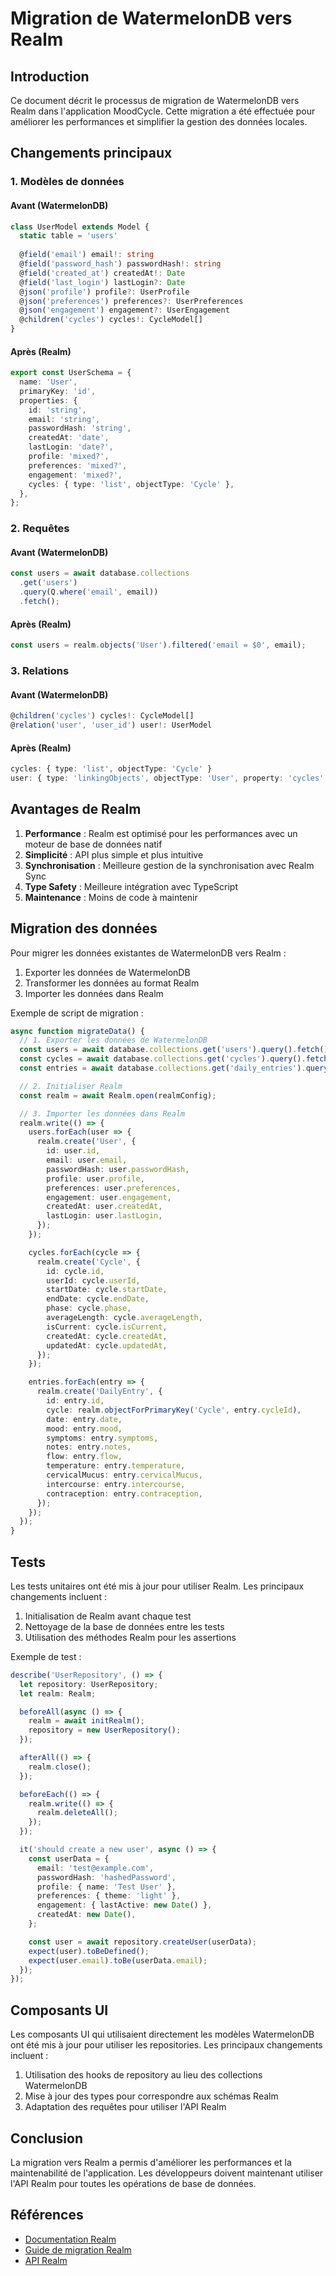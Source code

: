 # Migration de WatermelonDB vers Realm

## Introduction

Ce document décrit le processus de migration de WatermelonDB vers Realm dans l'application MoodCycle. Cette migration a été effectuée pour améliorer les performances et simplifier la gestion des données locales.

## Changements principaux

### 1. Modèles de données

#### Avant (WatermelonDB)
```typescript
class UserModel extends Model {
  static table = 'users'
  
  @field('email') email!: string
  @field('password_hash') passwordHash!: string
  @field('created_at') createdAt!: Date
  @field('last_login') lastLogin?: Date
  @json('profile') profile?: UserProfile
  @json('preferences') preferences?: UserPreferences
  @json('engagement') engagement?: UserEngagement
  @children('cycles') cycles!: CycleModel[]
}
```

#### Après (Realm)
```typescript
export const UserSchema = {
  name: 'User',
  primaryKey: 'id',
  properties: {
    id: 'string',
    email: 'string',
    passwordHash: 'string',
    createdAt: 'date',
    lastLogin: 'date?',
    profile: 'mixed?',
    preferences: 'mixed?',
    engagement: 'mixed?',
    cycles: { type: 'list', objectType: 'Cycle' },
  },
};
```

### 2. Requêtes

#### Avant (WatermelonDB)
```typescript
const users = await database.collections
  .get('users')
  .query(Q.where('email', email))
  .fetch();
```

#### Après (Realm)
```typescript
const users = realm.objects('User').filtered('email = $0', email);
```

### 3. Relations

#### Avant (WatermelonDB)
```typescript
@children('cycles') cycles!: CycleModel[]
@relation('user', 'user_id') user!: UserModel
```

#### Après (Realm)
```typescript
cycles: { type: 'list', objectType: 'Cycle' }
user: { type: 'linkingObjects', objectType: 'User', property: 'cycles' }
```

## Avantages de Realm

1. **Performance** : Realm est optimisé pour les performances avec un moteur de base de données natif
2. **Simplicité** : API plus simple et plus intuitive
3. **Synchronisation** : Meilleure gestion de la synchronisation avec Realm Sync
4. **Type Safety** : Meilleure intégration avec TypeScript
5. **Maintenance** : Moins de code à maintenir

## Migration des données

Pour migrer les données existantes de WatermelonDB vers Realm :

1. Exporter les données de WatermelonDB
2. Transformer les données au format Realm
3. Importer les données dans Realm

Exemple de script de migration :

```typescript
async function migrateData() {
  // 1. Exporter les données de WatermelonDB
  const users = await database.collections.get('users').query().fetch();
  const cycles = await database.collections.get('cycles').query().fetch();
  const entries = await database.collections.get('daily_entries').query().fetch();

  // 2. Initialiser Realm
  const realm = await Realm.open(realmConfig);

  // 3. Importer les données dans Realm
  realm.write(() => {
    users.forEach(user => {
      realm.create('User', {
        id: user.id,
        email: user.email,
        passwordHash: user.passwordHash,
        profile: user.profile,
        preferences: user.preferences,
        engagement: user.engagement,
        createdAt: user.createdAt,
        lastLogin: user.lastLogin,
      });
    });

    cycles.forEach(cycle => {
      realm.create('Cycle', {
        id: cycle.id,
        userId: cycle.userId,
        startDate: cycle.startDate,
        endDate: cycle.endDate,
        phase: cycle.phase,
        averageLength: cycle.averageLength,
        isCurrent: cycle.isCurrent,
        createdAt: cycle.createdAt,
        updatedAt: cycle.updatedAt,
      });
    });

    entries.forEach(entry => {
      realm.create('DailyEntry', {
        id: entry.id,
        cycle: realm.objectForPrimaryKey('Cycle', entry.cycleId),
        date: entry.date,
        mood: entry.mood,
        symptoms: entry.symptoms,
        notes: entry.notes,
        flow: entry.flow,
        temperature: entry.temperature,
        cervicalMucus: entry.cervicalMucus,
        intercourse: entry.intercourse,
        contraception: entry.contraception,
      });
    });
  });
}
```

## Tests

Les tests unitaires ont été mis à jour pour utiliser Realm. Les principaux changements incluent :

1. Initialisation de Realm avant chaque test
2. Nettoyage de la base de données entre les tests
3. Utilisation des méthodes Realm pour les assertions

Exemple de test :

```typescript
describe('UserRepository', () => {
  let repository: UserRepository;
  let realm: Realm;

  beforeAll(async () => {
    realm = await initRealm();
    repository = new UserRepository();
  });

  afterAll(() => {
    realm.close();
  });

  beforeEach(() => {
    realm.write(() => {
      realm.deleteAll();
    });
  });

  it('should create a new user', async () => {
    const userData = {
      email: 'test@example.com',
      passwordHash: 'hashedPassword',
      profile: { name: 'Test User' },
      preferences: { theme: 'light' },
      engagement: { lastActive: new Date() },
      createdAt: new Date(),
    };

    const user = await repository.createUser(userData);
    expect(user).toBeDefined();
    expect(user.email).toBe(userData.email);
  });
});
```

## Composants UI

Les composants UI qui utilisaient directement les modèles WatermelonDB ont été mis à jour pour utiliser les repositories. Les principaux changements incluent :

1. Utilisation des hooks de repository au lieu des collections WatermelonDB
2. Mise à jour des types pour correspondre aux schémas Realm
3. Adaptation des requêtes pour utiliser l'API Realm

## Conclusion

La migration vers Realm a permis d'améliorer les performances et la maintenabilité de l'application. Les développeurs doivent maintenant utiliser l'API Realm pour toutes les opérations de base de données.

## Références

- [Documentation Realm](https://docs.mongodb.com/realm/sdk/react-native/)
- [Guide de migration Realm](https://docs.mongodb.com/realm/sdk/react-native/migrate-from-sqlite/)
- [API Realm](https://docs.mongodb.com/realm-sdks/js/latest/) 
